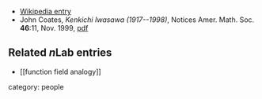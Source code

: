 

* [Wikipedia entry](http://en.wikipedia.org/wiki/Kenkichi_Iwasawa)
*  John Coates, _Kenkichi Iwasawa (1917--1998)_, Notices Amer. Math. Soc. __46__:11, Nov. 1999, [pdf](http://www.ams.org/notices/199910/mem-iwasawa.pdf)

## Related $n$Lab entries

* [[function field analogy]]

category: people

